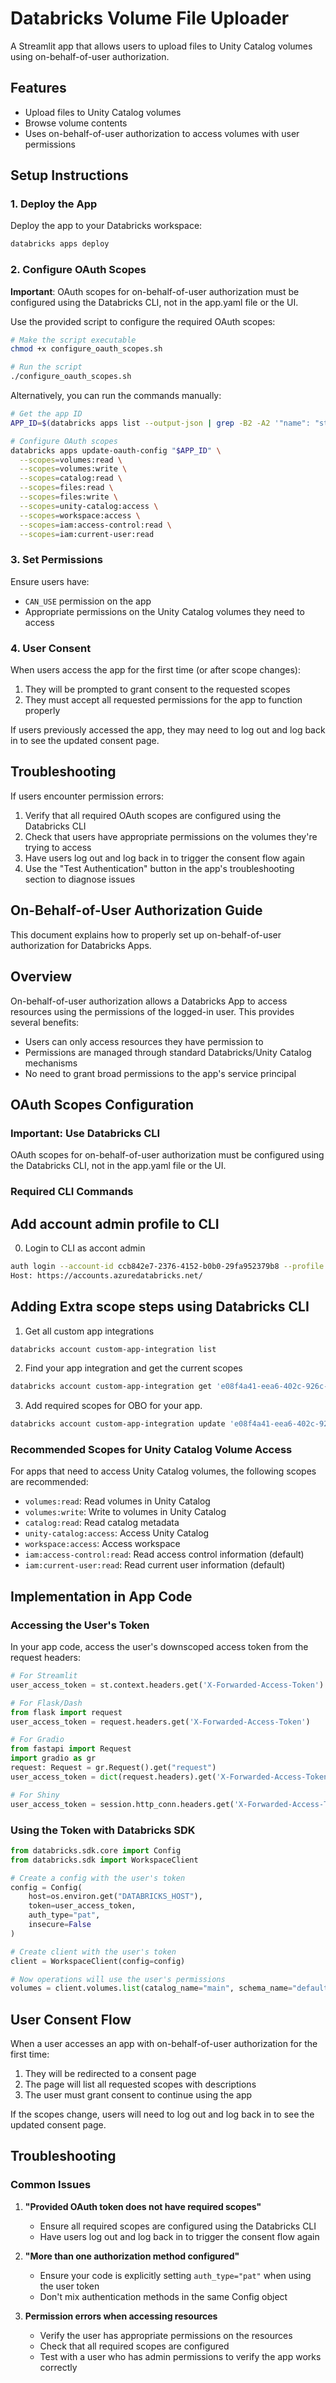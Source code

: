 # Databricks Volume File Uploader

A Streamlit app that allows users to upload files to Unity Catalog volumes using on-behalf-of-user authorization.

## Features

- Upload files to Unity Catalog volumes
- Browse volume contents
- Uses on-behalf-of-user authorization to access volumes with user permissions

## Setup Instructions

### 1. Deploy the App

Deploy the app to your Databricks workspace:

```bash
databricks apps deploy
```

### 2. Configure OAuth Scopes

**Important**: OAuth scopes for on-behalf-of-user authorization must be configured using the Databricks CLI, not in the app.yaml file or the UI.

Use the provided script to configure the required OAuth scopes:

```bash
# Make the script executable
chmod +x configure_oauth_scopes.sh

# Run the script
./configure_oauth_scopes.sh
```

Alternatively, you can run the commands manually:

```bash
# Get the app ID
APP_ID=$(databricks apps list --output-json | grep -B2 -A2 '"name": "streamlit-data-app-obo-user"' | grep '"id":' | head -1 | sed 's/.*"id": "\([^"]*\)".*/\1/')

# Configure OAuth scopes
databricks apps update-oauth-config "$APP_ID" \
  --scopes=volumes:read \
  --scopes=volumes:write \
  --scopes=catalog:read \
  --scopes=files:read \
  --scopes=files:write \
  --scopes=unity-catalog:access \
  --scopes=workspace:access \
  --scopes=iam:access-control:read \
  --scopes=iam:current-user:read
```

### 3. Set Permissions

Ensure users have:
- `CAN_USE` permission on the app
- Appropriate permissions on the Unity Catalog volumes they need to access

### 4. User Consent

When users access the app for the first time (or after scope changes):
1. They will be prompted to grant consent to the requested scopes
2. They must accept all requested permissions for the app to function properly

If users previously accessed the app, they may need to log out and log back in to see the updated consent page.

## Troubleshooting

If users encounter permission errors:

1. Verify that all required OAuth scopes are configured using the Databricks CLI
2. Check that users have appropriate permissions on the volumes they're trying to access
3. Have users log out and log back in to trigger the consent flow again
4. Use the "Test Authentication" button in the app's troubleshooting section to diagnose issues

## On-Behalf-of-User Authorization Guide

This document explains how to properly set up on-behalf-of-user authorization for Databricks Apps.

## Overview

On-behalf-of-user authorization allows a Databricks App to access resources using the permissions of the logged-in user. This provides several benefits:

- Users can only access resources they have permission to
- Permissions are managed through standard Databricks/Unity Catalog mechanisms
- No need to grant broad permissions to the app's service principal

## OAuth Scopes Configuration

### Important: Use Databricks CLI

OAuth scopes for on-behalf-of-user authorization must be configured using the Databricks CLI, not in the app.yaml file or the UI.

### Required CLI Commands

## Add account admin profile to CLI
0. Login to CLI as accont admin
```bash
auth login --account-id ccb842e7-2376-4152-b0b0-29fa952379b8 --profile test2
Host: https://accounts.azuredatabricks.net/
```

## Adding Extra scope steps using Databricks CLI
1. Get all custom app integrations
```bash
databricks account custom-app-integration list
```
2. Find your app integration and get the current scopes
```bash
databricks account custom-app-integration get 'e08f4a41-eea6-402c-926c-d28f3cdf0868'
```
3. Add required scopes for OBO for your app.
```bash
databricks account custom-app-integration update 'e08f4a41-eea6-402c-926c-d28f3cdf0868' --json '{"scopes": [ "offline_access","email","iam.current-user:read","openid","iam.access-control:read","profile","all-apis"]}'
```

### Recommended Scopes for Unity Catalog Volume Access

For apps that need to access Unity Catalog volumes, the following scopes are recommended:

- `volumes:read`: Read volumes in Unity Catalog
- `volumes:write`: Write to volumes in Unity Catalog
- `catalog:read`: Read catalog metadata
- `unity-catalog:access`: Access Unity Catalog
- `workspace:access`: Access workspace
- `iam:access-control:read`: Read access control information (default)
- `iam:current-user:read`: Read current user information (default)

## Implementation in App Code

### Accessing the User's Token

In your app code, access the user's downscoped access token from the request headers:

```python
# For Streamlit
user_access_token = st.context.headers.get('X-Forwarded-Access-Token')

# For Flask/Dash
from flask import request
user_access_token = request.headers.get('X-Forwarded-Access-Token')

# For Gradio
from fastapi import Request
import gradio as gr
request: Request = gr.Request().get("request")
user_access_token = dict(request.headers).get('X-Forwarded-Access-Token')

# For Shiny
user_access_token = session.http_conn.headers.get('X-Forwarded-Access-Token', None)
```

### Using the Token with Databricks SDK

```python
from databricks.sdk.core import Config
from databricks.sdk import WorkspaceClient

# Create a config with the user's token
config = Config(
    host=os.environ.get("DATABRICKS_HOST"),
    token=user_access_token,
    auth_type="pat",
    insecure=False
)

# Create client with the user's token
client = WorkspaceClient(config=config)

# Now operations will use the user's permissions
volumes = client.volumes.list(catalog_name="main", schema_name="default")
```

## User Consent Flow

When a user accesses an app with on-behalf-of-user authorization for the first time:

1. They will be redirected to a consent page
2. The page will list all requested scopes with descriptions
3. The user must grant consent to continue using the app

If the scopes change, users will need to log out and log back in to see the updated consent page.

## Troubleshooting

### Common Issues

1. **"Provided OAuth token does not have required scopes"**
   - Ensure all required scopes are configured using the Databricks CLI
   - Have users log out and log back in to trigger the consent flow again

2. **"More than one authorization method configured"**
   - Ensure your code is explicitly setting `auth_type="pat"` when using the user token
   - Don't mix authentication methods in the same Config object

3. **Permission errors when accessing resources**
   - Verify the user has appropriate permissions on the resources
   - Check that all required scopes are configured
   - Test with a user who has admin permissions to verify the app works correctly


